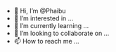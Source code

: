 - 👋 Hi, I’m @Phaibu
- 👀 I’m interested in ...
- 🌱 I’m currently learning ...
- 💞️ I’m looking to collaborate on ...
- 📫 How to reach me ...

<!---
Phaibu/Phaibu is a ✨ special ✨ repository because its `README.md` (this file) appears on your GitHub profile.
You can click the Preview link to take a look at your changes.
--->
